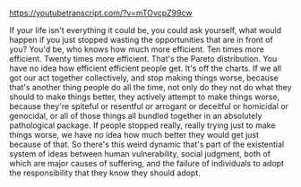 https://youtubetranscript.com/?v=mTOvcpZ99cw

 If your life isn't everything it could be, you could ask yourself, what would happen if you just stopped wasting the opportunities that are in front of you? You'd be, who knows how much more efficient. Ten times more efficient. Twenty times more efficient. That's the Pareto distribution. You have no idea how efficient efficient people get. It's off the charts. If we all got our act together collectively, and stop making things worse, because that's another thing people do all the time, not only do they not do what they should to make things better, they actively attempt to make things worse, because they're spiteful or resentful or arrogant or deceitful or homicidal or genocidal, or all of those things all bundled together in an absolutely pathological package. If people stopped really, really trying just to make things worse, we have no idea how much better they would get just because of that. So there's this weird dynamic that's part of the existential system of ideas between human vulnerability, social judgment, both of which are major causes of suffering, and the failure of individuals to adopt the responsibility that they know they should adopt.